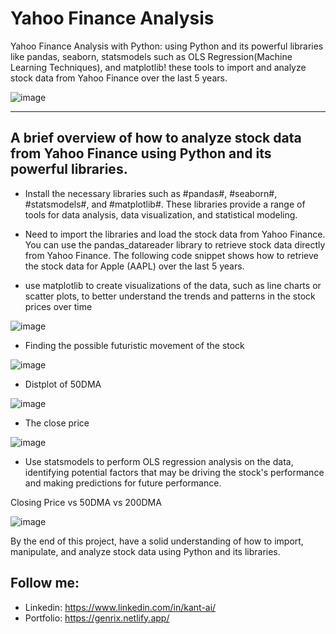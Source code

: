 # Yahoo Finance Analysis
Yahoo Finance Analysis with Python: using Python and its powerful libraries like pandas, seaborn, statsmodels such as OLS Regression(Machine Learning Techniques), and matplotlib! these tools to import and analyze stock data from Yahoo Finance over the last 5 years. 

![image](https://user-images.githubusercontent.com/43418706/235449985-5252f701-88ab-4146-8c1a-d1f233ce81f9.png)

---
A brief overview of how to analyze stock data from Yahoo Finance using Python and its powerful libraries.
---

* Install the necessary libraries such as #pandas#, #seaborn#, #statsmodels#, and #matplotlib#. These libraries provide a range of tools for data analysis, data visualization, and statistical modeling.

* Need to import the libraries and load the stock data from Yahoo Finance. You can use the pandas_datareader library to retrieve stock data directly from Yahoo Finance. The following code snippet shows how to retrieve the stock data for Apple (AAPL) over the last 5 years.

* use matplotlib to create visualizations of the data, such as line charts or scatter plots, to better understand the trends and patterns in the stock prices over time

![image](https://user-images.githubusercontent.com/43418706/235450795-9022c3f2-07e5-44e7-9ed0-326735f456fe.png)

* Finding the possible futuristic movement of the stock

![image](https://user-images.githubusercontent.com/43418706/235451037-01035518-850e-4650-b060-014a6457e57a.png)

* Distplot of 50DMA

![image](https://user-images.githubusercontent.com/43418706/235451077-4395eb83-17e7-4341-8730-fd688f4c95e2.png)

* The close price

![image](https://user-images.githubusercontent.com/43418706/235451145-4a9cf90f-35e7-4a83-b3c2-bb75b09588cc.png)

* Use statsmodels to perform OLS regression analysis on the data, identifying potential factors that may be driving the stock's performance and making predictions for future performance.

Closing Price vs 50DMA vs 200DMA

![image](https://user-images.githubusercontent.com/43418706/235451334-e9ca16d1-cfd2-41de-9c7b-657068053956.png)


By the end of this project, have a solid understanding of how to import, manipulate, and analyze stock data using Python and its libraries.

## Follow me:
* Linkedin: https://www.linkedin.com/in/kant-ai/
* Portfolio: https://genrix.netlify.app/
